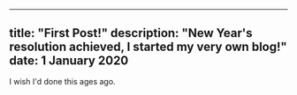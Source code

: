 ## <!-- ./posts/first_post.md -->
---
title: "First Post!"
description: "New Year's resolution achieved, I started my very own blog!"
date: 1 January 2020
---
I wish I'd done this ages ago.
